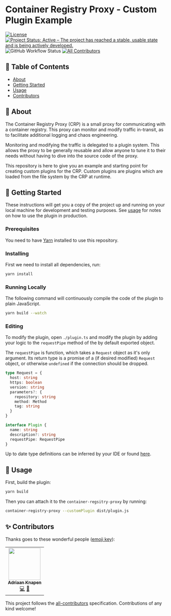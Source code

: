 # Container Registry Proxy - Custom Plugin Example

[![License](https://img.shields.io/github/license/Addono/container-registry-proxy-custom-plugin-example?style=flat-square)](https://github.com/Addono/container-registry-proxy/blob/master/LICENSE)
[![Project Status: Active – The project has reached a stable, usable state and is being actively developed.](https://img.shields.io/badge/project%20status-Active-greengrass?style=flat-square)](https://www.repostatus.org/#active)
![GitHub Workflow Status](https://img.shields.io/github/workflow/status/addono/container-registry-proxy-custom-plugin-example/Test?style=flat-square)<!-- ALL-CONTRIBUTORS-BADGE:START - Do not remove or modify this section -->
[![All Contributors](https://img.shields.io/badge/all_contributors-1-orange.svg?style=flat-square)](#contributors-)

<!-- ALL-CONTRIBUTORS-BADGE:END -->

## 📝 Table of Contents

- [About](#about)
- [Getting Started](#getting_started)
- [Usage](#usage)
- [Contributors](#contributors)

## 🧐 About <a name = "about"></a>

The Container Registry Proxy (CRP) is a small proxy for communicating with a container registry. This proxy can monitor and modify traffic in-transit, as to facilitate additional logging and chaos engineering.

Monitoring and modifying the traffic is delegated to a plugin system. This allows the proxy to be generally reusable and allow anyone to tune it to their needs without having to dive into the source code of the proxy.

This repository is here to give you an example and starting point for creating custom plugins for the CRP. Custom plugins are plugins which are loaded from the file system by the CRP at runtime.

## 🏁 Getting Started <a name = "getting_started"></a>

These instructions will get you a copy of the project up and running on your local machine for development and testing purposes. See [usage](#usage) for notes on how to use the plugin in production.

### Prerequisites

You need to have [Yarn](https://yarnpkg.com/en/docs/install) installed to use this repository.

### Installing

First we need to install all dependencies, run:

```bash
yarn install
```

### Running Locally

The following command will continuously compile the code of the plugin to plain JavaScript.

```bash
yarn build --watch
```

### Editing

To modify the plugin, open `./plugin.ts` and modify the plugin by adding your logic to the `requestPipe` method of the by default exported object.

The `requestPipe` is function, which takes a `Request` object as it's only argument. Its return type is a promise of a (if desired modified) `Request` object, or otherwise `undefined` if the connection should be dropped.

```typescript
type Request = {
  host: string
  https: boolean
  version: string
  parameters?: {
    repository: string
    method: Method
    tag: string
  }
}

interface Plugin {
  name: string
  description?: string
  requestPipe: RequestPipe
}
```
Up to date type definitions can be inferred by your IDE or found [here](https://github.com/Addono/container-registry-proxy/blob/master/src/plugins.ts).

## 🎈 Usage <a name="usage"></a>

First, build the plugin:
```bash
yarn build
```

Then you can attach it to the `container-regsitry-proxy` by running:
```bash
container-registry-proxy --customPlugin dist/plugin.js
```

## ✨ Contributors <a name = "contributors"></a>

Thanks goes to these wonderful people ([emoji key](https://allcontributors.org/docs/en/emoji-key)):

<!-- ALL-CONTRIBUTORS-LIST:START - Do not remove or modify this section -->
<!-- prettier-ignore-start -->
<!-- markdownlint-disable -->
<table>
  <tr>
    <td align="center"><a href="https://aknapen.nl"><img src="https://avatars1.githubusercontent.com/u/15435678?v=4" width="100px;" alt=""/><br /><sub><b>Adriaan Knapen</b></sub></a><br /><a href="https://github.com/Addono/container-registry-proxy/commits?author=Addono" title="Code">💻</a> <a href="https://github.com/Addono/container-registry-proxy/commits?author=Addono" title="Documentation">📖</a></td>
  </tr>
</table>

<!-- markdownlint-enable -->
<!-- prettier-ignore-end -->

<!-- ALL-CONTRIBUTORS-LIST:END -->

This project follows the [all-contributors](https://github.com/all-contributors/all-contributors) specification. Contributions of any kind welcome!
